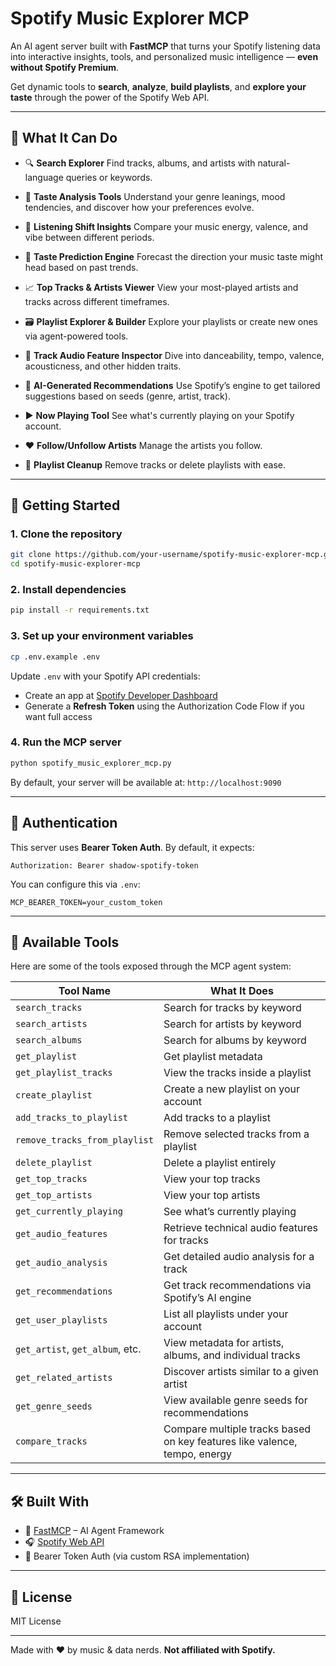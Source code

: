 # Spotify Music Explorer MCP

An AI agent server built with **FastMCP** that turns your Spotify listening data into interactive insights, tools, and personalized music intelligence — **even without Spotify Premium**.

Get dynamic tools to **search**, **analyze**, **build playlists**, and **explore your taste** through the power of the Spotify Web API.

---

## 🚀 What It Can Do

* 🔍 **Search Explorer**
  Find tracks, albums, and artists with natural-language queries or keywords.

* 🧠 **Taste Analysis Tools**
  Understand your genre leanings, mood tendencies, and discover how your preferences evolve.

* 🔄 **Listening Shift Insights**
  Compare your music energy, valence, and vibe between different periods.

* 🔮 **Taste Prediction Engine**
  Forecast the direction your music taste might head based on past trends.

* 📈 **Top Tracks & Artists Viewer**
  View your most-played artists and tracks across different timeframes.

* 🗃 **Playlist Explorer & Builder**
  Explore your playlists or create new ones via agent-powered tools.

* 🧪 **Track Audio Feature Inspector**
  Dive into danceability, tempo, valence, acousticness, and other hidden traits.

* 🤖 **AI-Generated Recommendations**
  Use Spotify’s engine to get tailored suggestions based on seeds (genre, artist, track).

* ▶️ **Now Playing Tool**
  See what's currently playing on your Spotify account.

* ❤️ **Follow/Unfollow Artists**
  Manage the artists you follow.

* 🧹 **Playlist Cleanup**
  Remove tracks or delete playlists with ease.

---

## 🔧 Getting Started

### 1. Clone the repository

```bash
git clone https://github.com/your-username/spotify-music-explorer-mcp.git
cd spotify-music-explorer-mcp
```

### 2. Install dependencies

```bash
pip install -r requirements.txt
```

### 3. Set up your environment variables

```bash
cp .env.example .env
```

Update `.env` with your Spotify API credentials:

* Create an app at [Spotify Developer Dashboard](https://developer.spotify.com/dashboard/)
* Generate a **Refresh Token** using the Authorization Code Flow if you want full access

### 4. Run the MCP server

```bash
python spotify_music_explorer_mcp.py
```

By default, your server will be available at:
`http://localhost:9090`

---

## 🔐 Authentication

This server uses **Bearer Token Auth**. By default, it expects:

```
Authorization: Bearer shadow-spotify-token
```

You can configure this via `.env`:

```env
MCP_BEARER_TOKEN=your_custom_token
```

---

## 🧰 Available Tools

Here are some of the tools exposed through the MCP agent system:

| Tool Name                       | What It Does                                                              |
| ------------------------------- | ------------------------------------------------------------------------- |
| `search_tracks`                 | Search for tracks by keyword                                              |
| `search_artists`                | Search for artists by keyword                                             |
| `search_albums`                 | Search for albums by keyword                                              |
| `get_playlist`                  | Get playlist metadata                                                     |
| `get_playlist_tracks`           | View the tracks inside a playlist                                         |
| `create_playlist`               | Create a new playlist on your account                                     |
| `add_tracks_to_playlist`        | Add tracks to a playlist                                                  |
| `remove_tracks_from_playlist`   | Remove selected tracks from a playlist                                    |
| `delete_playlist`               | Delete a playlist entirely                                                |
| `get_top_tracks`                | View your top tracks                                                      |
| `get_top_artists`               | View your top artists                                                     |
| `get_currently_playing`         | See what’s currently playing                                              |
| `get_audio_features`            | Retrieve technical audio features for tracks                              |
| `get_audio_analysis`            | Get detailed audio analysis for a track                                   |
| `get_recommendations`           | Get track recommendations via Spotify’s AI engine                         |
| `get_user_playlists`            | List all playlists under your account                                     |
| `get_artist`, `get_album`, etc. | View metadata for artists, albums, and individual tracks                  |
| `get_related_artists`           | Discover artists similar to a given artist                                |
| `get_genre_seeds`               | View available genre seeds for recommendations                            |
| `compare_tracks`                | Compare multiple tracks based on key features like valence, tempo, energy |

---

## 🛠 Built With

* 🧠 [FastMCP](https://github.com/fixie-ai/fastmcp) – AI Agent Framework
* 🎧 [Spotify Web API](https://developer.spotify.com/documentation/web-api/)
* 🔐 Bearer Token Auth (via custom RSA implementation)

---

## 📝 License

MIT License

---

Made with ❤️ by music & data nerds.
**Not affiliated with Spotify.**

